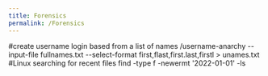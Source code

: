 ```yaml
---
title: Forensics
permalink: /Forensics
---
```


#create username login based from a list of names
/username-anarchy --input-file fullnames.txt --select-format first,flast,first.last,firstl > unames.txt
#Linux searching for recent files
find -type f -newermt '2022-01-01' -ls
